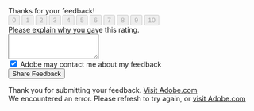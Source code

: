 <form id="npsForm">

<div>Thanks for your&nbsp;feedback!</div>
	<div>
	    <div>
	        <button id="npsScaleButton_0" class="npsScaleButton" disabled="">0</button>
	        <button id="npsScaleButton_1" class="npsScaleButton" disabled="">1</button>	    
	        <button id="npsScaleButton_2" class="npsScaleButton" disabled="">2</button>	    
	        <button id="npsScaleButton_3" class="npsScaleButton" disabled="">3</button>	    
	        <button id="npsScaleButton_4" class="npsScaleButton" disabled="">4</button>	    
	        <button id="npsScaleButton_5" class="npsScaleButton" disabled="">5</button>	    
	        <button id="npsScaleButton_6" class="npsScaleButton" disabled="">6</button>    
	        <button id="npsScaleButton_7" class="npsScaleButton" disabled="">7</button>    
	        <button id="npsScaleButton_8" class="npsScaleButton" disabled="">8</button>    
	        <button id="npsScaleButton_9" class="npsScaleButton" disabled="">9</button>
	        <button id="npsScaleButton_10" class="npsScaleButton" disabled="">10</button>
	    </div>
	</div>
	<div>Please explain why you gave this rating.</div>
	<textarea rows="3" id="surveyComment" maxlength="512"></textarea>
	<div>
	    <input type="checkbox" id="canAdobeContact" checked=""> Adobe may contact me about my feedback
	 </div>
	<input type="submit" value="Share Feedback" name="submitfeedback">

</form>

<div id="successMessage" class="hidden">
	<span>Thank you for submitting your feedback. <a href="https://adobe.com">Visit Adobe.com</a>
</div>

<div id="errorMessage" class="hidden">
	<span>We encountered an error. Please refresh to try again, or <a href="https://adobe.com">visit Adobe.com</a></a>
</div>

<script>
// Helper: Get query string parameter 
function getUrlParameter(name) {
    name = name.replace(/[\[]/, '\\[').replace(/[\]]/, '\\]');
    var regex = new RegExp('[\\?&]' + name + '=([^&#]*)');
    var results = regex.exec(location.search);
    return results === null ? '' : decodeURIComponent(results[1].replace(/\+/g, ' '));
};

// Helper: POST request to Sonar
var sonarPost = function() {

	// Create request
    var xhr = new XMLHttpRequest();

    // Return XHR callback function
    return function(data, callback) {
        xhr.onreadystatechange = function() {
            if (xhr.readyState === 4) {
                callback(xhr.status);
            }
        };

        // Open POST request to Sonar API
        xhr.open('POST', 'https://p13n.adobe.io/data/api/v1/feedback/outbound');

	    // Set necessary Sonar headers
	    xhr.setRequestHeader('Accept', 'application/json');
	    xhr.setRequestHeader('Content-Type', 'application/json');
	    xhr.setRequestHeader('Content-Language', 'en');
	    xhr.setRequestHeader('x-api-key', 'p13n_sonar')

	    // Send JSON data
        xhr.send(JSON.stringify(data));
    };
}();

// Event handler: Page load
window.addEventListener('load', function(event) {

	// Check that "f" (feedback ID) and "s" (score) are present in URL query string
	if (getUrlParameter('f') && getUrlParameter('s') >= 0 && getUrlParameter('s') <= 10) {

		// Set "selected" class on button for selected score
		document.querySelector('#npsScaleButton_' + getUrlParameter('s')).classList.add('selected');

		// Construct initial JSON payload
		var initialRequest = {
				'feedbackId':getUrlParameter('f'),
				'feedbackAttributes':{
					'score':getUrlParameter('s')
				},
				'feedbackType':'NPS',
				'metaData':{}
			};

		// Send initial POST request (score only)
		sonarPost(initialRequest, function(response) {

		    // Score submitted successfully
		    if (response == 200 || response == 204) {
		    	console.log('Score submitted succesfully');
		    }

		    // Handle error on score submission
		    else {
		    	// Log to console
		    	console.log('Error response code received: ' + response);

		    	// Hide the NPS survey form
		    	document.querySelector('#npsForm').classList.add('hidden');

		    	// Show the error message
		    	document.querySelector('#errorMessage').classList.remove('hidden');
		    }
		});
	}

	// Broken URL, show error message
	else {

		// Log to console
		console.log('Unexpected URL query string')

    	// Hide the NPS survey form
    	document.querySelector('#npsForm').classList.add('hidden');

    	// Show the error message
    	document.querySelector('#errorMessage').classList.remove('hidden');	    
	}

});

// Event handler: Form submitted
document.querySelector("#npsForm").addEventListener("submit", function(e){

	// Prevent form from submitting natively
	e.preventDefault();

	// Get text field value
	var textField = document.querySelector('#surveyComment').value;

	// Get Adobe contact checkbox value
	var contactCheckbox = document.querySelector('#canAdobeContact').checked;

	// Construct second JSON payload (incl. text field)
	var secondRequest = {
			'feedbackId': getUrlParameter('f'),
			'feedbackAttributes': {
				"comment": textField,
				"score": getUrlParameter('s')
			},
			'feedbackType': 'NPS',
			'metaData': {
				'canAdobeContact': contactCheckbox ? 'YES' : 'NO'
			}
	}

	// Send second POST request (score, text field and checkbox)
	sonarPost(secondRequest, function(response) {

	    // Survey submitted successfully
	    if (response == 200 || response == 204) {

	    	// Log to console
	    	console.log('Survey submitted successfully');

	    	// Hide the NPS survey form
	    	document.querySelector('#npsForm').classList.add('hidden');

	    	// Show the success message
	    	document.querySelector('#successMessage').classList.remove('hidden');
	    }

	    // Handle error on submission
	    else {
	    	// Log to console
	    	console.log('Error response code received: ' + response);

	    	// Hide the NPS survey form
	    	document.querySelector('#npsForm').classList.add('hidden');

	    	// Show the error message
	    	document.querySelector('#errorMessage').classList.remove('hidden');	    	
	    }
	});

});

</script>